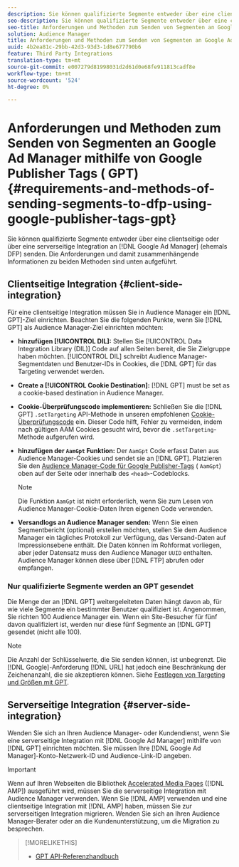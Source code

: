 ```yaml
---
description: Sie können qualifizierte Segmente entweder über eine clientseitige oder über eine serverseitige Integration an Google Ad Manager senden. Die Anforderungen und damit zusammenhängende Informationen zu beiden Methoden sind unten aufgeführt.
seo-description: Sie können qualifizierte Segmente entweder über eine clientseitige oder über eine serverseitige Integration an Google Ad Manager senden. Die Anforderungen und damit zusammenhängende Informationen zu beiden Methoden sind unten aufgeführt.
seo-title: Anforderungen und Methoden zum Senden von Segmenten an Google Ad Manager mithilfe von Google Publisher Tags (GPT)
solution: Audience Manager
title: Anforderungen und Methoden zum Senden von Segmenten an Google Ad Manager mithilfe von Google Publisher Tags (GPT)
uuid: 4b2ea81c-29bb-42d3-93d3-1d8e677790b6
feature: Third Party Integrations
translation-type: tm+mt
source-git-commit: e007279d81998031d2d61d0e68fe911813cadf8e
workflow-type: tm+mt
source-wordcount: '524'
ht-degree: 0%

---
```



# Anforderungen und Methoden zum Senden von Segmenten an Google Ad Manager mithilfe von Google Publisher Tags ( GPT) {#requirements-and-methods-of-sending-segments-to-dfp-using-google-publisher-tags-gpt}

Sie können qualifizierte Segmente entweder über eine clientseitige oder über eine serverseitige Integration an [!DNL Google Ad Manager] (ehemals DFP) senden. Die Anforderungen und damit zusammenhängende Informationen zu beiden Methoden sind unten aufgeführt.

## Clientseitige Integration {#client-side-integration}

Für eine clientseitige Integration müssen Sie in Audience Manager ein [!DNL GPT]-Ziel einrichten. Beachten Sie die folgenden Punkte, wenn Sie [!DNL GPT] als Audience Manager-Ziel einrichten möchten:

* **hinzufügen  [!UICONTROL DIL]:** Stellen Sie  [!UICONTROL Data Integration Library (DIL)] Code auf allen Seiten bereit, die Sie Zielgruppe haben möchten. [!UICONTROL DIL] schreibt Audience Manager-Segmentdaten und Benutzer-IDs in Cookies, die  [!DNL GPT] für das Targeting verwendet werden.

* **Create a  [!UICONTROL Cookie Destination]:** [!DNL GPT] must be set as a cookie-based destination in Audience Manager.

* **Cookie-Überprüfungscode implementieren:** Schließen Sie die  [!DNL GPT] `.setTargeting` API-Methode in unseren empfohlenen  [Cookie-Überprüfungscode](../../integration/gpt-aam-destination/gpt-aam-modify-api.md) ein. Dieser Code hilft, Fehler zu vermeiden, indem nach gültigen AAM Cookies gesucht wird, bevor die `.setTargeting`-Methode aufgerufen wird.

* **hinzufügen der  `AamGpt` Funktion:** Der  `AamGpt` Code erfasst Daten aus Audience Manager-Cookies und sendet sie an  [!DNL GPT]. Platzieren Sie den [Audience Manager-Code für Google Publisher-Tags](../../integration/gpt-aam-destination/gpt-aam-aamgpt-code.md) ( `AamGpt`) oben auf der Seite oder innerhalb des `<head>`-Codeblocks.

   >[!NOTE]
   >
   >Die Funktion `AamGpt` ist nicht erforderlich, wenn Sie zum Lesen von Audience Manager-Cookie-Daten Ihren eigenen Code verwenden.

* **Versandlogs an Audience Manager senden:** Wenn Sie einen Segmentbericht (optional) erstellen möchten, stellen Sie dem Audience Manager ein tägliches Protokoll zur Verfügung, das Versand-Daten auf Impressionsebene enthält. Die Daten können im Rohformat vorliegen, aber jeder Datensatz muss den Audience Manager `UUID` enthalten. Audience Manager können diese über [!DNL FTP] abrufen oder empfangen.

### Nur qualifizierte Segmente werden an GPT gesendet

Die Menge der an [!DNL GPT] weitergeleiteten Daten hängt davon ab, für wie viele Segmente ein bestimmter Benutzer qualifiziert ist. Angenommen, Sie richten 100 Audience Manager ein. Wenn ein Site-Besucher für fünf davon qualifiziert ist, werden nur diese fünf Segmente an [!DNL GPT] gesendet (nicht alle 100).

>[!NOTE]
>
>Die Anzahl der Schlüsselwerte, die Sie senden können, ist unbegrenzt. Die [!DNL Google]-Anforderung [!DNL URL] hat jedoch eine Beschränkung der Zeichenanzahl, die sie akzeptieren können. Siehe [Festlegen von Targeting und Größen mit GPT](https://support.google.com/dfp_premium/bin/answer.py?hl=en&amp;answer=1697712).

## Serverseitige Integration {#server-side-integration}

Wenden Sie sich an Ihren Audience Manager- oder Kundendienst, wenn Sie eine serverseitige Integration mit [!DNL Google Ad Manager] mithilfe von [!DNL GPT] einrichten möchten. Sie müssen Ihre [!DNL Google Ad Manager]-Konto-Netzwerk-ID und Audience-Link-ID angeben.

>[!IMPORTANT]
>
>Wenn auf Ihren Webseiten die Bibliothek [Accelerated Media Pages](https://www.ampproject.org/) ([!DNL AMP]) ausgeführt wird, müssen Sie die serverseitige Integration mit Audience Manager verwenden. Wenn Sie [!DNL AMP] verwenden und eine clientseitige Integration mit [!DNL AMP] haben, müssen Sie zur serverseitigen Integration migrieren. Wenden Sie sich an Ihren Audience Manager-Berater oder an die Kundenunterstützung, um die Migration zu besprechen.

>[!MORELIKETHIS]
>
>* [GPT API-Referenzhandbuch](https://support.google.com/dfp_premium/bin/answer.py?hl=en&amp;answer=1650154)

